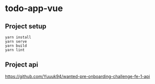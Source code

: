 # todo-app-vue

## Project setup
```
yarn install
yarn serve
yarn build
yarn lint
```

## Project api 
https://github.com/Yuuuk94/wanted-pre-onboarding-challenge-fe-1-api

